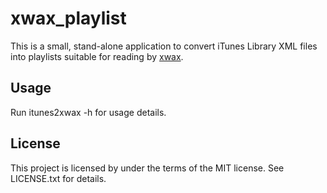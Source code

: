 # xwax_playlist

This is a small, stand-alone application to convert iTunes Library XML files into playlists suitable for reading by [xwax](http://xwax.org/).

## Usage
Run itunes2xwax -h for usage details.

## License

This project is licensed by under the terms of the MIT license.  See LICENSE.txt for details.
